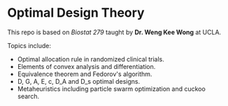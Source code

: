 # Optimal Design Theory

This repo is based on *Biostat 279* taught by **Dr. Weng Kee Wong** at UCLA. 

Topics include: 

- Optimal allocation rule in randomized clinical trials.
- Elements of convex analysis and differentiation.
- Equivalence theorem and Fedorov's algorithm.
- D, G, A, E, c, D_A and D_s optimal designs.
- Metaheuristics including particle swarm optimization and cuckoo search.
